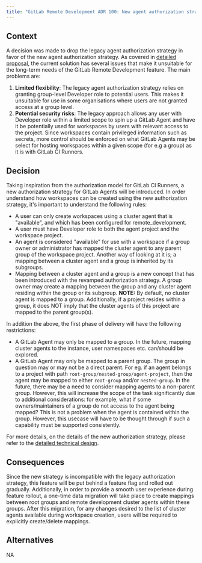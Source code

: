 ```yaml
---
title: "GitLab Remote Development ADR 100: New agent authorization strategy"
---
```


## Context

A decision was made to drop the legacy agent authorization strategy in favor of the new agent authorization strategy. As covered in [detailed proposal](https://gitlab.com/gitlab-org/remote-development/gitlab-remote-development-docs/-/blob/main/doc/proposal-for-mapping-projects-to-agents.md?ref_type=heads#problems-with-the-current-solution), the current solution has several issues that make it unsuitable for the long-term needs of the GitLab Remote Development feature. The main problems are:

1. **Limited flexibility**: The legacy agent authorization strategy relies on granting group-level Developer role to potential users. This makes it unsuitable for use in some organisations where users are not granted access at a group level.
1. **Potential security risks**: The legacy approach allows any user with Developer role within a limited scope to spin up a GitLab Agent and have it be potentially used for workspaces by users with relevant access to the project. Since workspaces contain privileged information such as secrets, more control should be enforced on what GitLab Agents may be select for hosting workspaces within a given scope (for e.g a group) as it is with GitLab CI Runners.

## Decision

Taking inspiration from the authorization model for GitLab CI Runners, a new authorization strategy for GitLab Agents will be introduced. In order understand how workspaces can be created using the new authorization strategy, it's important to understand the following rules:

- A user can only create workspaces using a cluster agent that is "available", and which has been configured for remote_development.
- A user must have Developer role to both the agent project and the workspace project.
- An agent is considered "available" for use with a workspace if a group owner or administrator has mapped the cluster agent to any parent group of the workspace project. Another way of looking at it is; a mapping between a cluster agent and a group is inherited by its subgroups.
- Mapping between a cluster agent and a group is a new concept that has been introduced with the revamped authorization strategy. A group owner may create a mapping between the group and any cluster agent residing within the group or its subgroup. **NOTE:** By default, no cluster agent is mapped to a group. Additionally, if a project resides within a group, it does NOT imply that the cluster agents of this project are mapped to the parent group(s).

In addition the above, the first phase of delivery will have the following restrictions:

- A GitLab Agent may only be mapped to a group. In the future, mapping cluster agents to the instance, user namespaces etc. can/should be explored.
- A GitLab Agent may only be mapped to a parent group. The group in question may or may not be a direct parent. For eg. if an agent belongs to a project with path `root-group/nested-group/agent-project`, then the agent may be mapped to either `root-group` and/or `nested-group`. In the future, there may be a need to consider mapping agents to a non-parent group. However, this will increase the scope of the task significantly due to additional considerations: for example, what if some owners/maintainers of a group do not access to the agent being mapped? This is not a problem when the agent is contained within the group. However, this usecase will have to be thought through if such a capability must be supported consistently.

For more details, on the details of the new authorization strategy, please refer to the [detailed technical design](https://gitlab.com/gitlab-org/remote-development/gitlab-remote-development-docs/-/blob/e28003334fda100295ed41bd84eef2b1770d86af/doc/tech-designs/2024-01-23-support-group-agent-authorization.md).

## Consequences

Since the new strategy is incompatible with the legacy authorization strategy, this feature will be put behind a feature flag and rolled out gradually. Additionally, in order to provide a smooth user experience during feature rollout, a one-time data migration will take place to create mappings between root groups and remote development cluster agents within these groups. After this migration, for any changes desired to the list of cluster agents available during workspace creation, users will be required to explicitly create/delete mappings.

## Alternatives

NA
